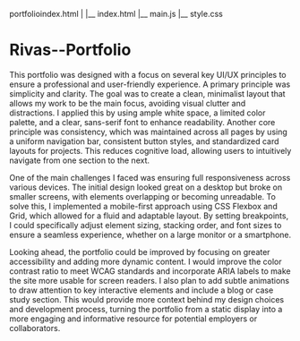 portfolioindex.html
|
|__ index.html
|__ main.js
|__ style.css

# Rivas--Portfolio

This portfolio was designed with a focus on several key UI/UX principles to ensure a professional and user-friendly experience. A primary principle was simplicity and clarity. The goal was to create a clean, minimalist layout that allows my work to be the main focus, avoiding visual clutter and distractions. I applied this by using ample white space, a limited color palette, and a clear, sans-serif font to enhance readability. Another core principle was consistency, which was maintained across all pages by using a uniform navigation bar, consistent button styles, and standardized card layouts for projects. This reduces cognitive load, allowing users to intuitively navigate from one section to the next.

One of the main challenges I faced was ensuring full responsiveness across various devices. The initial design looked great on a desktop but broke on smaller screens, with elements overlapping or becoming unreadable. To solve this, I implemented a mobile-first approach using CSS Flexbox and Grid, which allowed for a fluid and adaptable layout. By setting breakpoints, I could specifically adjust element sizing, stacking order, and font sizes to ensure a seamless experience, whether on a large monitor or a smartphone.

Looking ahead, the portfolio could be improved by focusing on greater accessibility and adding more dynamic content. I would improve the color contrast ratio to meet WCAG standards and incorporate ARIA labels to make the site more usable for screen readers. I also plan to add subtle animations to draw attention to key interactive elements and include a blog or case study section. This would provide more context behind my design choices and development process, turning the portfolio from a static display into a more engaging and informative resource for potential employers or collaborators.

